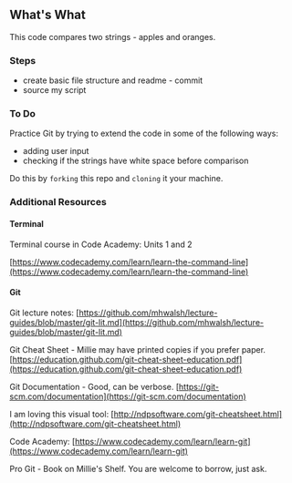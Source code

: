 
## What's What
This code compares two strings - apples and oranges.

### Steps
- create basic file structure and readme - commit
- source my script

### To Do
Practice Git by trying to extend the code in some of the following ways:

- adding user input
- checking if the strings have white space before comparison

Do this by ```forking``` this repo and ```cloning``` it your machine.


### Additional Resources

#### Terminal
Terminal course in Code Academy: Units 1 and 2

[https://www.codecademy.com/learn/learn-the-command-line](https://www.codecademy.com/learn/learn-the-command-line)

#### Git

Git lecture notes: [https://github.com/mhwalsh/lecture-guides/blob/master/git-lit.md](https://github.com/mhwalsh/lecture-guides/blob/master/git-lit.md)

Git Cheat Sheet - Millie may have printed copies if you prefer paper.
[https://education.github.com/git-cheat-sheet-education.pdf](https://education.github.com/git-cheat-sheet-education.pdf)

Git Documentation - Good, can be verbose. [https://git-scm.com/documentation](https://git-scm.com/documentation)

I am loving this visual tool: [http://ndpsoftware.com/git-cheatsheet.html](http://ndpsoftware.com/git-cheatsheet.html)

Code Academy: [https://www.codecademy.com/learn/learn-git](https://www.codecademy.com/learn/learn-git)

Pro Git - Book on Millie's Shelf. You are welcome to borrow, just ask.
